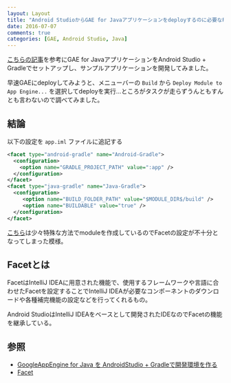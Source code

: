```yaml
---
layout: Layout
title: "Android StudioからGAE for Javaアプリケーションをdeployするのに必要なFacet"
date: 2016-07-07
comments: true
categories: [GAE, Android Studio, Java]
---
```


[こちらの記事](http://qiita.com/okitsutakatomo/items/18cdd3db35185a9b1e99)を参考にGAE for JavaアプリケーションをAndroid Studio + Gradleでセットアップし、サンプルアプリケーションを開発してみました。

早速GAEにdeployしてみようと、メニューバーの `Build` から `Deploy Module to App Engine...` を選択してdeployを実行...ところがタスクが走らずうんともすんとも言わないので調べてみました。

## 結論
以下の設定を `app.iml` ファイルに追記する

```xml
<facet type="android-gradle" name="Android-Gradle">
  <configuration>
    <option name="GRADLE_PROJECT_PATH" value=":app" />
  </configuration>
</facet>
<facet type="java-gradle" name="Java-Gradle">
  <configuration>
     <option name="BUILD_FOLDER_PATH" value="$MODULE_DIR$/build" />
     <option name="BUILDABLE" value="true" />
  </configuration>
</facet>
```

[こちら](http://qiita.com/okitsutakatomo/items/18cdd3db35185a9b1e99)は少々特殊な方法でmoduleを作成しているのでFacetの設定が不十分となってしまった模様。


## Facetとは
FacetはIntelliJ IDEAに用意された機能で、使用するフレームワークや言語に合わせたFacetを設定することでIntelliJ IDEAが必要なコンポーネントのダウンロードや各種補完機能の設定などを行ってくれるもの。

Android StudioはIntelliJ IDEAをベースとして開発されたIDEなのでFacetの機能を継承している。


## 参照
* [GoogleAppEngine for Java を AndroidStudio + Gradleで開発環境を作る](http://qiita.com/okitsutakatomo/items/18cdd3db35185a9b1e99)
* [Facet](https://www.jetbrains.com/help/idea/2016.1/facet.html)
